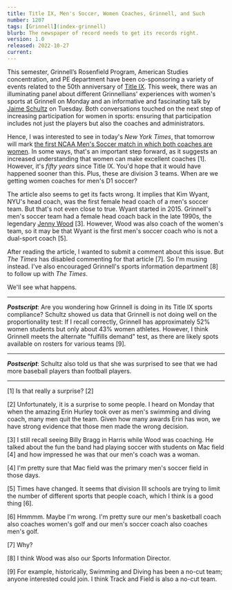 ```yaml
---
title: Title IX, Men's Soccer, Women Coaches, Grinnell, and Such
number: 1207
tags: [Grinnell](index-grinnell)
blurb: The newspaper of record needs to get its records right.
version: 1.0
released: 2022-10-27
current:
---
```

This semester, Grinnell’s Rosenfield Program, American Studies concentration, and PE department have been co-sponsoring a variety of events related to the 50th anniversary of [Title IX](title-ix-2022-06-23).  This week, there was an illuminating panel about different Grinnellians' experiences with women's sports at Grinnell on Monday and an informative and fascinating talk by [Jaime Schultz](https://acquia-prod.hhd.psu.edu/contact/jaime-schultz-phd) on Tuesday. Both conversations touched on the next step of increasing participation for women in sports: ensuring that participation includes not just the players but also the coaches and administrators.

Hence, I was interested to see in today's _New York Times_, that tomorrow will mark [the first NCAA Men's Soccer match in which both coaches are women](https://www.nytimes.com/2022/10/26/sports/soccer/nyu-chicago-women-soccer-coaches.html).  In some ways, that's an important step forward, as it suggests an increased understanding that women can make excellent coaches [1].  However, it's *fifty years* since Title IX. You'd hope that it would have happened sooner than this.  Plus, these are division 3 teams.  When are we getting women coaches for men's D1 soccer?

The article also seems to get its facts wrong.  It implies that Kim Wyant, NYU's head coach, was the first female head coach of a men's soccer team.  But that's not even close to true.  Wyant started in 2015.  Grinnell's men's soccer team had a female head coach back in the late 1990s, the legendary [Jenny Wood](https://pioneers.grinnell.edu/honors/grinnell-college-athletics-hall-of-fame/jenny-wood/46) [3].  However, Wood was also coach of the women's team, so it may be that Wyant is the first men's soccer coach who is not a dual-sport coach [5].

After reading the article, I wanted to submit a comment about this issue.  But _The Times_ has disabled commenting for that article [7].  So I'm musing instead.  I've also encouraged Grinnell's sports information department [8] to follow up with _The Times_.

We'll see what happens.

---

**_Postscript_**: Are you wondering how Grinnell is doing in its Title IX sports compliance?  Schultz showed us data that Grinnell is not doing well on the proportionality test: If I recall correctly, Grinnell has approximately 52% women students but only about 43% women athletes.  However, I think Grinnell meets the alternate "fulfills demand" test, as there are likely spots available on rosters for various teams [9].

---

**_Postscript_**: Schultz also told us that she was surprised to see that we had more baseball players than football players.

---

[1] Is that really a surprise? [2]

[2] Unfortunately, it is a surprise to some people.  I heard on Monday that when the amazing Erin Hurley took over as men's swimming and diving coach, many men quit the team.  Given how many awards Erin has won, we have strong evidence that those men made the wrong decision.

[3] I still recall seeing Billy Bragg in Harris while Wood was coaching.  He talked about the fun the band had playing soccer with students on Mac field [4] and how impressed he was that our men's coach was a woman.

[4] I'm pretty sure that Mac field was the primary men's soccer field in those days.

[5] Times have changed.  It seems that division III schools are trying to limit the number of different sports that people coach, which I think is a good thing [6].

[6] Hmmmm.  Maybe I'm wrong.  I'm pretty sure our men's basketball coach also coaches women's golf and our men's soccer coach also coaches men's golf.

[7] Why?

[8] I think Wood was also our Sports Information Director.

[9] For example, historically, Swimming and Diving has been a no-cut team; anyone interested could join.  I think Track and Field is also a no-cut team.
